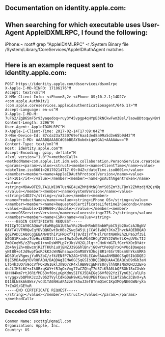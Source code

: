 ## Documentation on identity.apple.com:

## When searching for which executable uses User-Agent AppleIDXMLRPC, I found the following:

iPhone:~ root# grep "AppleIDXMLRPC" -r /System
Binary file /System/Library/CoreServices/AppleIDAuthAgent matches

## Here is an example request sent to identity.apple.com:

	POST https://identity.apple.com/dsservices/dsxmlrpc
	X-Apple-I-MD-RINFO: 17106176^M
	Accept: text/xml^M
	X-MMe-Client-Info: <iPhone8,2> <iPhone OS;10.2.1;14D27> <com.apple.AuthKit/1 (com.apple.coreservices.appleidauthenticationagent/646.1)>^M
	Accept-Language: en-us^M
	X-Apple-I-MD-M: 7uFG2/ZgB6SmF5r93yaqedoq+ruy3Y45vpgp4qHYpB3kNCkwFwm3Bsl/laowBDtoqwyN8rEUiE80nVbL^M
	Content-Length: 2296^M
	User-Agent: AppleIDXMLRPC^M
	X-Apple-I-Client-Time: 2017-02-14T17:09:04Z^M
	X-Mme-Device-Id: 87cda23a7230769ef6aa1ded8a99a5d3e65b9d42^M
	X-Apple-I-MD: AAAABQAAABCdC6bBEAY8ubdxiqo9GA1+AAAAAw==^M
	Content-Type: text/xml^M
	Host: identity.apple.com^M
	Accept-Encoding: gzip, deflate^M
	<?xml version="1.0"?><methodCall><methodName>com.apple.ist.idm.web.collaboration.PersonService.createCert</methodName><params><param><value><struct><member><name>ClientTime</name><value><dateTime.iso8601>20170214T17:09:04Z</dateTime.iso8601></value></member><member><name>AppleIDAuthProtocolVersion</name><value><i4>101</i4></value></member><member><name>gsAuthAgentToken</name><value><string>MDAwOTE5LTA1LWI0NTUzNGE4LWZhMjMtNGRmYS05ZmY3LTBmY2ZhMzdjM2QzNDpBQUFBQkx3SUFBQUFBRmlqT2FzUkVXZHpMbUYxZEdoaFoyVnVkQzVoZFhSb3ZRQzYwTjhBWk1xMDlVU3U4OUwzeDlvZGdJb1JSSHplOHQ1S3FGcElZN1pJL0UwWldKbllkTEUxY2NJdWpDSUUwcGViTDNHTEtZZDNvUFl2eHZnc2k3NzZCMHZlcE1YUDJ5WDMxR1ZmY0R1V3RnMGFwSnIrVHFwa0Y4R3R5bXFjdEV0Zy9qOW9EUmp1Mi9VTVZOZXk5TU5wOUhXcFJqUlNRWkFQVzh5bmMzTUQ5OHNLT0pYWFdWTERHSngwdmMrN1lETTBjZlR4SVZDWkZSMzNZRmxTems0L3Y1T1pMQT09</string></value></member><member><name>SystemVersion</name><value><string>14D27</string></value></member><member><name>ProductName</name><value><string>iPhone OS</string></value></member><member><name>RequestedCertificateLifetimeInSeconds</name><value><double>1209600</double></value></member><member><name>OSServicesVersion</name><value><string>775.2</string></value></member><member><name>CSR</name><value><string>
	-----BEGIN CERTIFICATE REQUEST-----
	MIICpTCCAY0CAQAwPzEaMBgGA1UEAxYRc2NvdHRnbEBnbWFpbC5jb20xCzAJBgNV
	BAYTAlVTMRQwEgYDVQQKEwtBcHBsZSwgSW5jLjCCASIwDQYJKoZIhvcNAQEBBQAD
	ggEPADCCAQoCggEBANvUthiP1FRDxf7Ij9/dzjYf7HzlrUntN9KkEh2LPaG3f3Si
	W2G01PkadezTdvHuiB3DStfLzneI9wIoDvHaMb5XHCgT2GYJ2WVe7LK+qUVScTI2
	Pm0CoqW6/zZPayeD1+nvDsWMPLp7rJksVH2GLJlq+rCHxK+WGTLfGcrVXOcBYAt+
	Zb+hyjZh+mDwcmjRZfTKUhiuUjENZJ39GGhlBn/jG0wYtPe0qTrxQ4VUoIOaepes
	yNtB0+otJd9wpTaoRJkK2cW4NuhsawxdGnMSEYBJhqjBR1r6Srt9bsmGhYksGRR5
	WDSDleVRgmsjYuRVZbC/zfkVENfP7h2AG+SY8LECAwEAAaAhMB8GCSqGSIb3DQEJ
	DjESMBAwDgYDVR0PAQH/BAQDAgIEMA0GCSqGSIb3DQEBBQUAA4IBAQCsD9dGb3aN
	LTb4h3UO7x9oCVfPQxUG1Gkl3m9D7cR4xl9BW9cgEMrsOnylhhQKsNnXQH332EFG
	dcJLIH5L6C+xIk8BxqKAY+fRJqOxVmg77wCZQhqT7d57iK5A0LbQF8Gh18xCXvWr
	UHHH4km7rtJ6RifMD53vf0oLyGpKdny5IF6J5BAEGeS6Vf892Yz1Tyn63C/ulLRs
	vryggxvbQPhKJzzZv0S2TVylCdkGDuH9wKi/H8UPE8fKouvT1iWfZahcZCBvX+yA
	D118LN8kAk8Wsr/vCd1TA6NHiAFAzzn7k5wJZefBTnmQ1eC1KpXMOpNE6GWNryXa
	7+ZmXS/GEYuR
	-----END CERTIFICATE REQUEST-----
	</string></value></member></struct></value></param></params></methodCall>

### Decoded CSR Info:
	Common Name: scottgl@gmail.com
	Organization: Apple, Inc.
	Country: US
